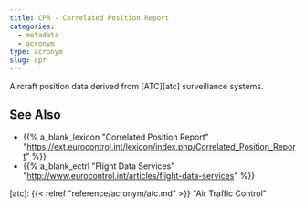 ```yaml
---
title: CPR - Correlated Position Report
categories:
  - metadata
  - acronym
type: acronym
slug: cpr
---
```


Aircraft position data derived from [ATC][atc] surveillance systems.

## See Also

* {{% a_blank_lexicon "Correlated Position Report" "https://ext.eurocontrol.int/lexicon/index.php/Correlated_Position_Report" %}}
* {{% a_blank_ectrl "Flight Data Services" "http://www.eurocontrol.int/articles/flight-data-services" %}}

[atc]: {{< relref "reference/acronym/atc.md" >}} "Air Traffic Control"
